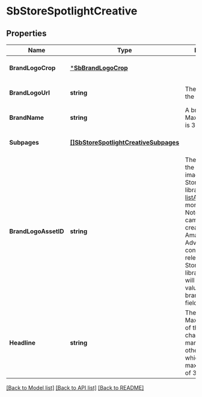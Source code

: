 # SbStoreSpotlightCreative

## Properties
Name | Type | Description | Notes
------------ | ------------- | ------------- | -------------
**BrandLogoCrop** | [***SbBrandLogoCrop**](SBBrandLogoCrop.md) |  | [optional] [default to null]
**BrandLogoUrl** | **string** | The address of the hosted image. | [optional] [default to null]
**BrandName** | **string** | A brand name. Maximum length is 30 characters. | [optional] [default to null]
**Subpages** | [**[]SbStoreSpotlightCreativeSubpages**](SBStoreSpotlightCreative_subpages.md) |  | [optional] [default to null]
**BrandLogoAssetID** | **string** | The identifier of the brand logo image from the Store assets library. See [listAssets](https://advertising.amazon.com/API/docs/v3/reference/SponsoredBrands/Stores) for more information. Note that for campaigns created in the Amazon Advertising console prior to release of the Store assets library, responses will not include a value for the brandLogoAssetID field. | [optional] [default to null]
**Headline** | **string** | The headline text. Maximum length of the string is 50 characters for all marketplaces other than Japan, which has a maximum length of 35 characters. | [optional] [default to null]

[[Back to Model list]](../README.md#documentation-for-models) [[Back to API list]](../README.md#documentation-for-api-endpoints) [[Back to README]](../README.md)

